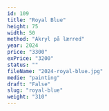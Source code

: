 ```yaml
---
id: 109
title: "Royal Blue"
height: 75
width: 50
method: "Akryl på lærred"
year: 2024
price: "3300"
exPrice: "3200"
status: ""
fileName: "2024-royal-blue.jpg"
medie: "painting"
draft: "False"
slug: "royal-blue"
weight: "310"
---
```

